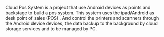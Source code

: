 Cloud Pos System is a project that use Android devices as points and backstage to build a pos system.
This system uses the ipad/Android as desk point of sales (POS) . 
And control the printers and scanners through the Android device devices, 
the data backup to the background by cloud storage services and to be managed by PC.